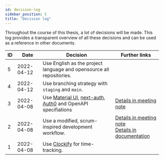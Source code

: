 ```yaml
---
id: decision-log 
sidebar_position: 5
title: "Decision log"
---
```


Throughout the course of this thesis, a lot of decisions will be made. This log provides a transparent overview of all
these decisions and can be used as a reference in other documents.

| ID  | Date       | Decision                                                                                                                           | Further links                                                                                                                                         |
|-----|------------|------------------------------------------------------------------------------------------------------------------------------------|-------------------------------------------------------------------------------------------------------------------------------------------------------|
| 5   | 2022-04-12 | Use English as the project language and opensource all repositories.                                                               |                                                                                                                                                       |
| 4   | 2022-04-12 | Use branching strategy with `staging` and `main`.                                                                                  |                                                                                                                                                       |
| 3   | 2022-04-08 | Use [Material UI](https://mui.com/), [next-auth](https://next-auth.js.org/), [Auth0](https://auth0.com/) and OpenAPI specifiations | [Details in meeting note](/meeting-notes/kickoff#various-technical-discussions-and-decisions)                                                         |
| 2   | 2022-04-08 | Use a modified, scrum-inspired development workflow.                                                                               | [Details in meeting note](/meeting-notes/kickoff#development-process-and-timeplans)<br/>[Details in documentation](./organization#project-management) |
| 1   | 2022-04-08 | Use [Clockify](https://clockify.me/) for time-tracking.                                                                            |                                                                                                                                                       |